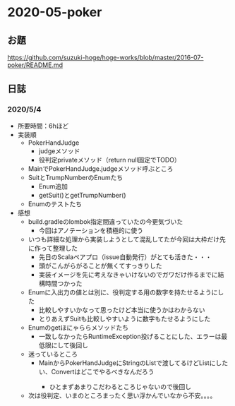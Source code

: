 # 2020-05-poker
## お題
https://github.com/suzuki-hoge/hoge-works/blob/master/2016-07-poker/README.md

## 日誌
### 2020/5/4
+ 所要時間：6hほど
+ 実装順
  + PokerHandJudge
    + judgeメソッド
    + 役判定privateメソッド（return null固定でTODO）
  + MainでPokerHandJudge.judgeメソッド呼ぶところ
  + SuitとTrumpNumberのEnumたち
    + Enum追加
    + getSuit()とgetTrumpNumber()
  + Enumのテストたち
+ 感想
  + build.gradleのlombok指定間違っていたの今更気づいた
    + 今回はアノテーションを積極的に使う
  + いつも詳細な処理から実装しようとして混乱してたが今回は大枠だけ先に作って整理した
    + 先日のScalaペアプロ（issue自動発行）がとても活きた・・・
    + 頭がこんがらがることが無くてすっきりした
    + 実装イメージを先に考えなきゃいけないのでガワだけ作るまでに結構時間つかった
  + Enumに入出力の値とは別に、役判定する用の数字を持たせるようにした
    + 比較しやすいかなって思ったけど本当に使うかはわからない
    + とりあえずSuitも比較しやすいように数字もたせるようにした
  + Enumのgetほにゃららメソッドたち
    + 一致しなかったらRuntimeException投げることにした、エラーは最低限にして後回し
  + 迷っているところ
    + MainからPokerHandJudgeにStringのListで渡してるけどList<Card>にしたい、Convertはどこでやるべきなんだろう
      + ひとまずあまりこだわるところじゃないので後回し
  + 次は役判定、いまのところまったく思い浮かんでいなから不安。。。。